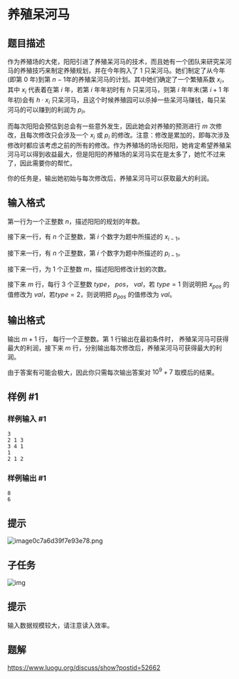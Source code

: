 # 养殖呆河马

## 题目描述

作为养殖场的大佬，阳阳引进了养殖呆河马的技术，而且她有一个团队来研究呆河马的养殖技巧来制定养殖规划，并在今年购入了 1 只呆河马。她们制定了从今年(即第 0 年)到第 $n-1$年的养殖呆河马的计划。其中她们确定了一个繁殖系数 $x_i$，其中 $x_i$ 代表着在第 $i$ 年，若第 $i$ 年年初时有 $h$ 只呆河马，则第 $i$ 年年末(第 $i+1$ 年年初)会有 $h\cdot x_i$ 只呆河马，且这个时候养殖园可以杀掉一些呆河马赚钱，每只呆河马的可以赚到的利润为 $p_i$。

而每次阳阳会预估到总会有一些意外发生，因此她会对养殖的预测进行 $m$ 次修改，且每次修改只会涉及一个 $x_i$ 或 $p_i$ 的修改。注意：修改是累加的，即每次涉及修改时都应该考虑之前的所有的修改。作为养殖场的场长阳阳，她肯定希望养殖呆河马可以得到收益最大，但是阳阳的养殖场的呆河马实在是太多了，她忙不过来了，因此需要你的帮忙。

你的任务是，输出她初始与每次修改后，养殖呆河马可以获取最大的利润。

## 输入格式

第一行为一个正整数 $n$，描述阳阳的规划的年数。

接下来一行，有 $n$ 个正整数，第 $i$ 个数字为题中所描述的 $x_{i-1}$。

接下来一行，有 $n$ 个正整数，第 $i$ 个数字为题中所描述的 $p_{i-1}$。

接下来一行，为 1 个正整数 $m$，描述阳阳修改计划的次数。

接下来 $m$ 行，每行 3 个正整数 $type$， $pos$， $val$，若 $type=1$ 则说明把 $x_{pos}$ 的值修改为 $val$，若$type=2$，则说明把 $p_{pos}$ 的值修改为 $val$。

## 输出格式

输出 $m+1$ 行， 每行一个正整数。第 1 行输出在最初条件时， 养殖呆河马可获得最大的利润，接下来 $m$ 行，分别输出每次修改后，养殖呆河马可获得最大的利润。

由于答案有可能会极大，因此你只需每次输出答案对 $10^9+7$ 取模后的结果。

## 样例 #1

### 样例输入 #1
```
3
2 1 3
3 4 1
1
2 1 2
```

### 样例输出 #1

```
8
6
```

## 提示

![image0c7a6d39f7e93e78.png](https://www.z4a.net/images/2018/07/23/image0c7a6d39f7e93e78.png)

## 子任务

![img](https://www.z4a.net/images/2018/07/23/image6c6181c113ca7d56.png)

## 提示

输入数据规模较大，请注意读入效率。

## 题解

https://www.luogu.org/discuss/show?postid=52662
